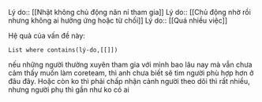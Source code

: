 Lý do:: [[Nhật không chủ động năn nỉ tham gia]]
Lý do:: [[Chủ động nhờ rồi nhưng không ai hưởng ứng hoặc từ chối]]
Lý do:: [[Quá nhiều việc]]

Hệ quả của vấn đề này:
```dataview
List where contains(lý-do,[[]])
```
 
nếu những người thường xuyên tham gia với mình bao lâu nay mà vẫn chưa cảm thấy muốn làm coreteam, thì anh chưa biết sẽ tìm người phù hợp hơn ở đâu đây. Hoặc còn ko thì phải chấp nhận cảnh người theo dõi thì rất nhiều, nhưng người phụ thì gần như ko có ai
